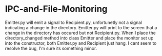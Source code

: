 IPC-and-File-Monitoring
=======================

Emitter.py will emit a signal to Recipient.py, unfortunetly not a signal indicating a change in the directory. Emitter.py will print to the screen that a change in the directory has occured but not Recipient.py. When I place the directory_changed method into class Emitter and place the monitor set up into the constructor, both Emitter.py and Recipient just hang. I cant seem to resolve the bug, I'm sure its something minor. 
